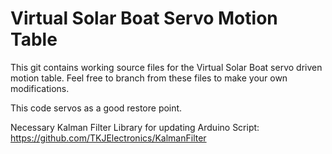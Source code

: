 # Virtual Solar Boat Servo Motion Table

This git contains working source files for the Virtual Solar Boat servo driven motion table. Feel free to branch from these files to make your own modifications.

This code servos as a good restore point.

Necessary Kalman Filter Library for updating Arduino Script:
https://github.com/TKJElectronics/KalmanFilter
